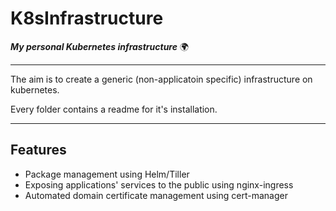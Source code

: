 # K8sInfrastructure
___My personal Kubernetes infrastructure___ 🌍

---

The aim is to create a generic (non-applicatoin specific) infrastructure
on kubernetes.

Every folder contains a readme for it's installation.

----------

## Features
- Package management using Helm/Tiller
- Exposing applications' services to the public using nginx-ingress
- Automated domain certificate management using cert-manager
